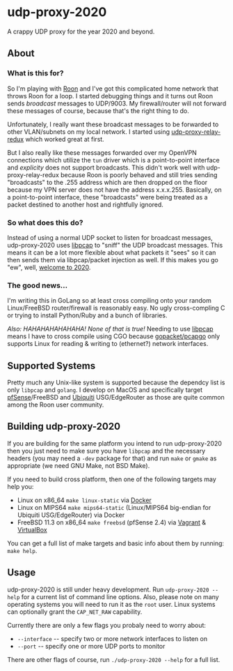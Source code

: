 # udp-proxy-2020

A crappy UDP proxy for the year 2020 and beyond.

## About

### What is this for?

So I'm playing with [Roon](https://roonlabs.com) and I've got this complicated
home network that throws Roon for a loop.  I started debugging things and it
turns out Roon sends _broadcast_ messages to UDP/9003.  My firewall/router will
not forward these messages of course, because that's the right thing to do.

Unfortunately, I really want these broadcast messages to be forwarded to other
VLAN/subnets on my local network.  I started using
[udp-proxy-relay-redux](https://github.com/udp-redux/udp-broadcast-relay-redux)
which worked great at first.

But I also really like these messages forwarded over my OpenVPN connections
which utilize the `tun` driver which is a point-to-point interface and
_explicity_ does not support broadcasts.  This didn't work well with
udp-proxy-relay-redux because Roon is poorly behaved and still tries sending
"broadcasts" to the .255 address which are then dropped on the floor because my
VPN server does not have the address x.x.x.255.  Basically, on a point-to-point
interface, these "broadcasts" were being treated as a packet destined to another
host and rightfully ignored.

### So what does this do?

Instead of using a normal UDP socket to listen for broadcast messages, udp-proxy-2020
uses [libpcap](https://github.com/the-tcpdump-group/libpcap) to "sniff" the UDP
broadcast messages.  This means it can be a lot more flexible about what packets
it "sees" so it can then sends them via libpcap/packet injection as well.  If
this makes you go "ew", well,
[welcome to 2020](https://google.com/search?q=why+is+2020+the+worst).

### The good news...

I'm writing this in GoLang so at least cross compiling onto your random Linux/FreeBSD
router/firewall is reasonably easy.  No ugly cross-compling C or trying to install
Python/Ruby and a bunch of libraries.

*Also: HAHAHAHAHAHAHA!  None of that is true!*  Needing to use
[libpcap](https://www.tcpdump.org) means I have to cross compile using CGO because
[gopacket/pcapgo](https://gowalker.org/github.com/google/gopacket/pcapgo) only
supports Linux for reading & writing to (ethernet?) network interfaces.

## Supported Systems

Pretty much any Unix-like system is supported because the dependcy list is only
`libpcap` and `golang`.  I develop on MacOS and specifically target
[pfSense](https://www.pfsense.org)/FreeBSD and
[Ubiquiti](https://www.ui.com) USG/EdgeRouter as those are quite common among
the Roon user community.

## Building udp-proxy-2020

If you are building for the same platform you intend to run udp-proxy-2020 
then you just need to make sure you have `libpcap` and the necessary headers
(you may need a `-dev` package for that) and run `make` or `gmake` as
appropriate (we need GNU Make, not BSD Make).

If you need to build cross platform, then one of the following targets may help
you:

 * Linux on x86_64 `make linux-static` via [Docker](https://www.docker.com)
 * Linux on MIPS64 `make mips64-static` (Linux/MIPS64 big-endian for Ubiquiti
USG/EdgeRouter) via Docker
 * FreeBSD 11.3 on x86_64 `make freebsd` (pfSense 2.4) via
[Vagrant](https://www.vagrantup.com) & [VirtualBox](https://www.virtualbox.org)

You can get a full list of make targets and basic info about them by running:
`make help`.

## Usage

udp-proxy-2020 is still under heavy development.  Run `udp-proxy-2020 --help`
for a current list of command line options.  Also, please note on many operating
systems you will need to run it as the `root` user.  Linux systems can
optionally grant the `CAP_NET_RAW` capability.

Currently there are only a few flags you probaly need to worry about:

 * `--interface` -- specify two or more network interfaces to listen on 
 * `--port` -- specify one or more UDP ports to monitor

There are other flags of course, run `./udp-proxy-2020 --help` for a full list.
